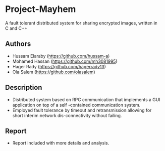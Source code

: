 # Project-Mayhem

A fault tolerant distributed system for sharing encrypted images, written in C and C++

## Authors

- Hussam Elaraby (https://github.com/hussam-a)
- Mohamed Hassan (https://github.com/mh3081995)
- Hager Rady (https://github.com/hagerrady13)
- Ola Salem (https://github.com/olasalem)

## Description

- Distributed system based on RPC communication that implements a GUI application on top of a self -contained communication system.
- Employed fault tolerance by timeout and retransmission allowing for short interim network dis-connectivity without failing.

## Report

- Report included with more details and analysis.
